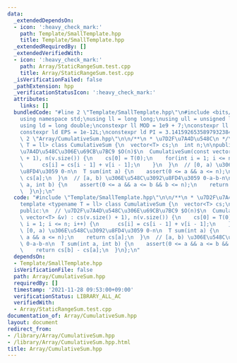 ```yaml
---
data:
  _extendedDependsOn:
  - icon: ':heavy_check_mark:'
    path: Template/SmallTemplate.hpp
    title: Template/SmallTemplate.hpp
  _extendedRequiredBy: []
  _extendedVerifiedWith:
  - icon: ':heavy_check_mark:'
    path: Array/StaticRangeSum.test.cpp
    title: Array/StaticRangeSum.test.cpp
  _isVerificationFailed: false
  _pathExtension: hpp
  _verificationStatusIcon: ':heavy_check_mark:'
  attributes:
    links: []
  bundledCode: "#line 2 \"Template/SmallTemplate.hpp\"\n#include <bits/stdc++.h>\n\
    using namespace std;\nusing ll = long long;\nusing ull = unsigned long long;\n\
    using ld = long double;\nconstexpr ll MOD = 1e9 + 7;\nconstexpr ll INF = 1e+18;\n\
    constexpr ld EPS = 1e-12L;\nconstexpr ld PI = 3.14159265358979323846L;\n#line\
    \ 2 \"Array/CumulativeSum.hpp\"\n\n/**\n * \u7D2F\u7A4D\u548C\n */\ntemplate <typename\
    \ T = ll> class CumulativeSum {\n  vector<T> cs;\n  int n;\n\npublic:\n  // \u7D2F\
    \u7A4D\u548C\u306E\u69CB\u7BC9 $O(n)$\n  CumulativeSum(const vector<T> &v) : cs(v.size()\
    \ + 1), n(v.size()) {\n    cs[0] = T(0);\n    for(int i = 1; i <= n; i++) {\n\
    \      cs[i] = cs[i - 1] + v[i - 1];\n    }\n  }\n  // [0, a) \u306E\u548C\u3092\
    \u8FD4\u3059 0-n\n  T sum(int a) {\n    assert(0 <= a && a <= n);\n    return\
    \ cs[a];\n  }\n  // [a, b) \u306E\u548C\u3092\u8FD4\u3059 0-a-b-n\n  T sum(int\
    \ a, int b) {\n    assert(0 <= a && a <= b && b <= n);\n    return cs[b] - cs[a];\n\
    \  }\n};\n"
  code: "#include \"Template/SmallTemplate.hpp\"\n\n/**\n * \u7D2F\u7A4D\u548C\n */\n\
    template <typename T = ll> class CumulativeSum {\n  vector<T> cs;\n  int n;\n\n\
    public:\n  // \u7D2F\u7A4D\u548C\u306E\u69CB\u7BC9 $O(n)$\n  CumulativeSum(const\
    \ vector<T> &v) : cs(v.size() + 1), n(v.size()) {\n    cs[0] = T(0);\n    for(int\
    \ i = 1; i <= n; i++) {\n      cs[i] = cs[i - 1] + v[i - 1];\n    }\n  }\n  //\
    \ [0, a) \u306E\u548C\u3092\u8FD4\u3059 0-n\n  T sum(int a) {\n    assert(0 <=\
    \ a && a <= n);\n    return cs[a];\n  }\n  // [a, b) \u306E\u548C\u3092\u8FD4\u3059\
    \ 0-a-b-n\n  T sum(int a, int b) {\n    assert(0 <= a && a <= b && b <= n);\n\
    \    return cs[b] - cs[a];\n  }\n};\n"
  dependsOn:
  - Template/SmallTemplate.hpp
  isVerificationFile: false
  path: Array/CumulativeSum.hpp
  requiredBy: []
  timestamp: '2021-11-28 09:53:00+09:00'
  verificationStatus: LIBRARY_ALL_AC
  verifiedWith:
  - Array/StaticRangeSum.test.cpp
documentation_of: Array/CumulativeSum.hpp
layout: document
redirect_from:
- /library/Array/CumulativeSum.hpp
- /library/Array/CumulativeSum.hpp.html
title: Array/CumulativeSum.hpp
---
```

